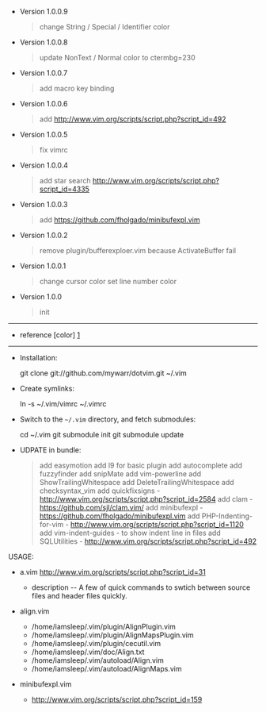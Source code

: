 * Version 1.0.0.9
  
  > change String / Special / Identifier color

* Version 1.0.0.8
  
  > update NonText / Normal color to ctermbg=230

* Version 1.0.0.7
  
  > add macro key binding

* Version 1.0.0.6
  
  > add http://www.vim.org/scripts/script.php?script_id=492

* Version 1.0.0.5
  
  > fix vimrc

* Version 1.0.0.4
  
  > add star search 
  > http://www.vim.org/scripts/script.php?script_id=4335

* Version 1.0.0.3
  
  > add https://github.com/fholgado/minibufexpl.vim

* Version 1.0.0.2
  
  > remove plugin/bufferexploer.vim 
  > because ActivateBuffer fail

* Version 1.0.0.1
  
  > change cursor color 
  > set line number color

* Version 1.0.0
  
  > init


------------------------------
* reference [color] [1]

-----------------------------
* Installation:

    git clone git://github.com/mywarr/dotvim.git ~/.vim

* Create symlinks:

    ln -s ~/.vim/vimrc ~/.vimrc

* Switch to the `~/.vim` directory, and fetch submodules:

    cd ~/.vim
    git submodule init
    git submodule update


* UDPATE in bundle:
  
  > add easymotion
  > add l9 for basic plugin
  > add autocomplete
  > add fuzzyfinder
  > add snipMate
  > add vim-powerline
  > add ShowTrailingWhitespace
  > add DeleteTrailingWhitespace
  > add checksyntax_vim
  > add quickfixsigns - http://www.vim.org/scripts/script.php?script_id=2584
  > add clam - https://github.com/sjl/clam.vim/
  > add minibufexpl - https://github.com/fholgado/minibufexpl.vim
  > add PHP-Indenting-for-vim - http://www.vim.org/scripts/script.php?script_id=1120
  > add vim-indent-guides - to show indent line in files
  > add SQLUtilities - http://www.vim.org/scripts/script.php?script_id=492

USAGE:
* a.vim http://www.vim.org/scripts/script.php?script_id=31
    * description
    -- A few of quick commands to swtich between source files and header files quickly.

* align.vim
    * /home/iamsleep/.vim/plugin/AlignPlugin.vim
    * /home/iamsleep/.vim/plugin/AlignMapsPlugin.vim
    * /home/iamsleep/.vim/plugin/cecutil.vim
    * /home/iamsleep/.vim/doc/Align.txt
    * /home/iamsleep/.vim/autoload/Align.vim
    * /home/iamsleep/.vim/autoload/AlignMaps.vim

* minibufexpl.vim
    * http://www.vim.org/scripts/script.php?script_id=159


[1]: http://aknow-work.blogspot.tw/2013/05/vim-color.html

